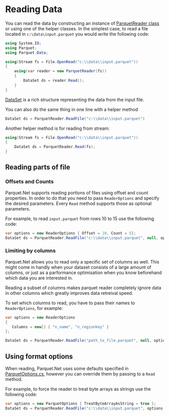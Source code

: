 # Reading Data

You can read the data by constructing an instance of [ParquetReader class](../src/Parquet/ParquetReader.cs) or using one of the helper classes. In the simplest case, to read a file located in `c:\data\input.parquet` you would write the following code:

```csharp
using System.IO;
using Parquet;
using Parquet.Data;

using(Stream fs = File.OpenRead("c:\\data\\input.parquet"))
{
	using(var reader = new ParquetReader(fs))
	{
		DataSet ds = reader.Read();
	}
}
```

[DataSet](../src/Parquet/Data/DataSet.cs) is a rich structure representing the data from the input file.

You can also do the same thing in one line with a helper method

```csharp
DataSet ds = ParquetReader.ReadFile("c:\\data\\input.parquet")
```

Another helper method is for reading from stream:

```csharp
using(Stream fs = File.OpenRead("c:\\data\\input.parquet"))
{
	DataSet ds = ParquetReader.Read(fs);
}
```

## Reading parts of file

### Offsets and Counts

Parquet.Net supports reading portions of files using offset and count properties. In order to do that you need to pass `ReaderOptions` and specify the desired parameters. Every `Read` method supports those as optional parameters. 

For example, to read `input.parquet` from rows 10 to 15 use the following code:

```csharp
var options = new ReaderOptions { Offset = 10, Count = 5};
DataSet ds = ParquetReader.ReadFile("c:\\data\\input.parquet", null, options);
```

### Limiting by columns

Parquet.Net allows you to read only a specific set of columns as well. This might come in handly when your dataset consists of a large amount of columns, or just as a parformance optimisation when you know beforehand which data you are interested in.

Reading a subset of columns makes parquet reader completely ignore data in other columns which greatly improves data retreival speed.

To set which columns to read, you have to pass their names to `ReaderOptions`, for example:

```csharp
var options = new ReaderOptions
{
   Columns = new[] { "n_name", "n_regionkey" }
};

DataSet ds = ParquetReader.ReadFile("path_to_file.parquet", null, options);
```

## Using format options

When reading, Parquet.Net uses some defaults specified in [ParquetOptions.cs](../src/Parquet/ParquetOptions.cs), however you can override them by passing to a `Read` method.

For example, to force the reader to treat byte arrays as strings use the following code:

```csharp
var options = new ParquetOptions { TreatByteArrayAsString = true };
DataSet ds = ParquetReader.ReadFile("c:\\data\\input.parquet", options, null);
```